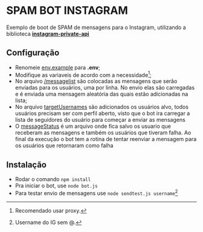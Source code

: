 # SPAM BOT INSTAGRAM
Exemplo de boot de SPAM de mensagens para o Instagram, utilizando a biblioteca **[instagram-private-api](https://www.npmjs.com/package/instagram-private-api)**
## Configuração
- Renomeie [env.example](/env.example) para **.env**;
- Modifique as variaveis de acordo com a necessidade[^1];
- No arquivo [/messagelist](/messagelist.txt) são colocadas as mensagens que serão enviadas para os usuários, uma por linha. No envio elas são carregadas e é enviada uma mensagem aleatória das quais estão adicionadas na lista;
- No arquivo [targetUsernames](/targetUsernames.txt) são adicionados os usuários alvo, todos usuários precisam ser com perfil aberto, visto que o bot ira carregar a lista de seguidores do usuário para começar a enviar as mensagens
- O [messageStatus](/messageStatus.json) é um arquivo onde fica salvo os usuario que receberam as mensagens e também os usuários que tiveram falha. Ao final da execução o bot tem a rotina de tentar reenviar a mensagem para os usuários que retornaram como falha
## Instalação
- Rodar o comando ```npm install```
- Pra iniciar o bot, use ```node bot.js```
- Para testar envio de mensagens use ```node sendtest.js username```[^2]

[^1]: Recomendado usar proxy.
[^2]: Username do IG sem @.
